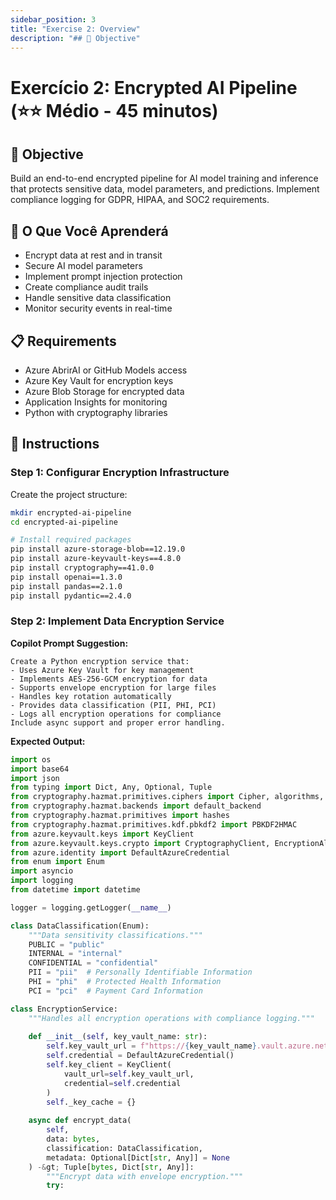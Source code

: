 ```yaml
---
sidebar_position: 3
title: "Exercise 2: Overview"
description: "## 🎯 Objective"
---
```


# Exercício 2: Encrypted AI Pipeline (⭐⭐ Médio - 45 minutos)

## 🎯 Objective

Build an end-to-end encrypted pipeline for AI model training and inference that protects sensitive data, model parameters, and predictions. Implement compliance logging for GDPR, HIPAA, and SOC2 requirements.

## 🔑 O Que Você Aprenderá

- Encrypt data at rest and in transit
- Secure AI model parameters
- Implement prompt injection protection
- Create compliance audit trails
- Handle sensitive data classification
- Monitor security events in real-time

## 📋 Requirements

- Azure AbrirAI or GitHub Models access
- Azure Key Vault for encryption keys
- Azure Blob Storage for encrypted data
- Application Insights for monitoring
- Python with cryptography libraries

## 📝 Instructions

### Step 1: Configurar Encryption Infrastructure

Create the project structure:

```bash
mkdir encrypted-ai-pipeline
cd encrypted-ai-pipeline

# Install required packages
pip install azure-storage-blob==12.19.0
pip install azure-keyvault-keys==4.8.0
pip install cryptography==41.0.0
pip install openai==1.3.0
pip install pandas==2.1.0
pip install pydantic==2.4.0
```

### Step 2: Implement Data Encryption Service

**Copilot Prompt Suggestion:**
```
Create a Python encryption service that:
- Uses Azure Key Vault for key management
- Implements AES-256-GCM encryption for data
- Supports envelope encryption for large files
- Handles key rotation automatically
- Provides data classification (PII, PHI, PCI)
- Logs all encryption operations for compliance
Include async support and proper error handling.
```

**Expected Output:**
```python
import os
import base64
import json
from typing import Dict, Any, Optional, Tuple
from cryptography.hazmat.primitives.ciphers import Cipher, algorithms, modes
from cryptography.hazmat.backends import default_backend
from cryptography.hazmat.primitives import hashes
from cryptography.hazmat.primitives.kdf.pbkdf2 import PBKDF2HMAC
from azure.keyvault.keys import KeyClient
from azure.keyvault.keys.crypto import CryptographyClient, EncryptionAlgorithm
from azure.identity import DefaultAzureCredential
from enum import Enum
import asyncio
import logging
from datetime import datetime

logger = logging.getLogger(__name__)

class DataClassification(Enum):
    """Data sensitivity classifications."""
    PUBLIC = "public"
    INTERNAL = "internal"
    CONFIDENTIAL = "confidential"
    PII = "pii"  # Personally Identifiable Information
    PHI = "phi"  # Protected Health Information
    PCI = "pci"  # Payment Card Information

class EncryptionService:
    """Handles all encryption operations with compliance logging."""
    
    def __init__(self, key_vault_name: str):
        self.key_vault_url = f"https://{key_vault_name}.vault.azure.net/"
        self.credential = DefaultAzureCredential()
        self.key_client = KeyClient(
            vault_url=self.key_vault_url,
            credential=self.credential
        )
        self._key_cache = {}
        
    async def encrypt_data(
        self,
        data: bytes,
        classification: DataClassification,
        metadata: Optional[Dict[str, Any]] = None
    ) -&gt; Tuple[bytes, Dict[str, Any]]:
        """Encrypt data with envelope encryption."""
        try: